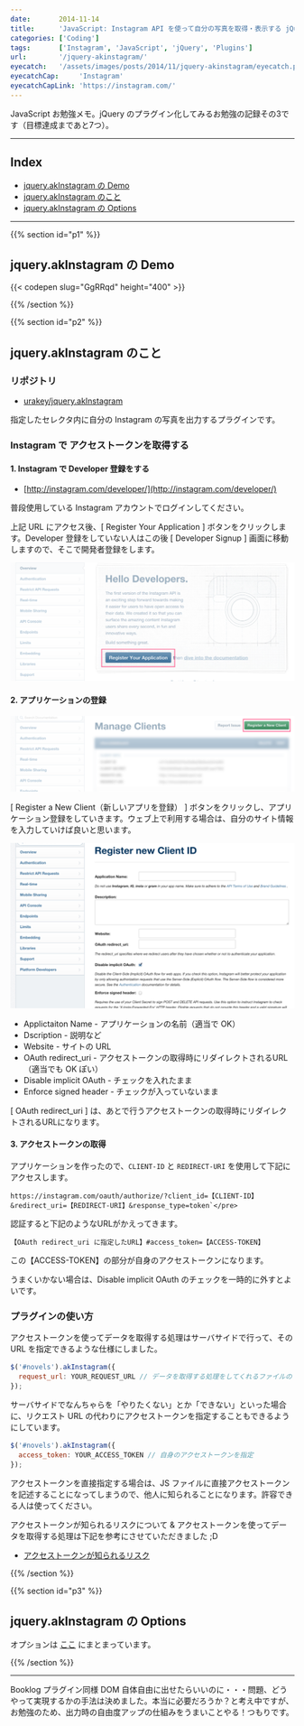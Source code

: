 ```yaml
---
date:       2014-11-14
title:      'JavaScript: Instagram API を使って自分の写真を取得・表示する jQuery プラグイン'
categories: ['Coding']
tags:       ['Instagram', 'JavaScript', 'jQuery', 'Plugins']
url:        '/jquery-akinstagram/'
eyecatch:   '/assets/images/posts/2014/11/jquery-akinstagram/eyecatch.png'
eyecatchCap:     'Instagram'
eyecatchCapLink: 'https://instagram.com/'
---
```


JavaScript お勉強メモ。jQuery のプラグイン化してみるお勉強の記録その3です（目標達成まであと7つ）。

---

## Index

- [jquery.akInstagram の Demo](#p1)
- [jquery.akInstagram のこと](#p2)
- [jquery.akInstagram の Options](#p3)

---

{{% section id="p1" %}}

## jquery.akInstagram の Demo

{{< codepen slug="GgRRqd" height="400" >}}

{{% /section %}}

{{% section id="p2" %}}

## jquery.akInstagram のこと

### リポジトリ

- [urakey/jquery.akInstagram](https://github.com/urakey/jquery.akInstagram)

指定したセレクタ内に自分の Instagram の写真を出力するプラグインです。

### Instagram で アクセストークンを取得する

#### 1. Instagram で Developer 登録をする

- [http://instagram.com/developer/](http://instagram.com/developer/)

普段使用している Instagram アカウントでログインしてください。

上記 URL にアクセス後、[ Register Your Application ] ボタンをクリックします。Developer 登録をしていない人はこの後 [ Developer Signup ] 画面に移動しますので、そこで開発者登録をします。

![JavaScript: Instagram](/assets/images/posts/2014/11/jquery-akinstagram/01.png)

#### 2. アプリケーションの登録

![JavaScript: Instagram](/assets/images/posts/2014/11/jquery-akinstagram/02.png)

[ Register a New Client（新しいアプリを登録） ] ボタンをクリックし、アプリケーション登録をしていきます。ウェブ上で利用する場合は、自分のサイト情報を入力していけば良いと思います。

![JavaScript: Instagram](/assets/images/posts/2014/11/jquery-akinstagram/03.png)

- Applictaiton Name - アプリケーションの名前（適当で OK）
- Dscription - 説明など
- Website - サイトの URL
- OAuth redirect_uri - アクセストークンの取得時にリダイレクトされるURL（適当でも OK ぽい）
- Disable implicit OAuth - チェックを入れたまま
- Enforce signed header - チェックが入っていないまま

[ OAuth redirect_uri ] は、あとで行うアクセストークンの取得時にリダイレクトされるURLになります。

#### 3. アクセストークンの取得

アプリケーションを作ったので、`CLIENT-ID` と `REDIRECT-URI` を使用して下記にアクセスします。

```
https://instagram.com/oauth/authorize/?client_id=【CLIENT-ID】&redirect_uri=【REDIRECT-URI】&response_type=token`</pre>
```

認証すると下記のようなURLがかえってきます。

```
【OAuth redirect_uri に指定したURL】#access_token=【ACCESS-TOKEN】
```

この【ACCESS-TOKEN】の部分が自身のアクセストークンになります。

うまくいかない場合は、Disable implicit OAuth のチェックを一時的に外すとよいです。

### プラグインの使い方

アクセストークンを使ってデータを取得する処理はサーバサイドで行って、その URL を指定できるような仕様にしました。

```javascript
$('#novels').akInstagram({
  request_url: YOUR_REQUEST_URL // データを取得する処理をしてくれるファイルの URL を指定
});
```

サーバサイドでなんちゃらを「やりたくない」とか「できない」といった場合に、リクエスト URL の代わりにアクセストークンを指定することもできるようにしています。

```javascript
$('#novels').akInstagram({
  access_token: YOUR_ACCESS_TOKEN // 自身のアクセストークンを指定
});
```

アクセストークンを直接指定する場合は、JS ファイルに直接アクセストークンを記述することになってしまうので、他人に知られることになります。許容できる人は使ってください。

アクセストークンが知られるリスクについて &amp; アクセストークンを使ってデータを取得する処理は下記を参考にさせていただきました ;D

- [アクセストークンが知られるリスク](http://syncer.jp/instagram-api-matome#content-12-1)

{{% /section %}}

{{% section id="p3" %}}

## jquery.akInstagram の Options

オプションは [ここ](https://github.com/urakey/jquery.akInstagram/blob/master/README.md#options) にまとまっています。

{{% /section %}}

---

Booklog プラグイン同様 DOM 自体自由に出せたらいいのに・・・問題、どうやって実現するかの手法は決めました。本当に必要だろうか？と考え中ですが、お勉強のため、出力時の自由度アップの仕組みをうまいことやる！つもりです。
